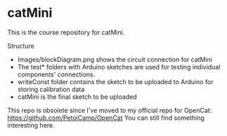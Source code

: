 # catMini
This is the course repository for catMini.

Structure
* Images/blockDiagram.png shows the circuit connection for catMini
* The test* folders with Arduino sketches are used for testing individual components' connections.
* writeConst folder contains the sketch to be uploaded to Arduino for storing calibration data
* catMini is the final sketch to be uploaded

This repo is obsolete since I've moved to my official repo for OpenCat: https://github.com/PetoiCamp/OpenCat
You can still find something interesting here. 
